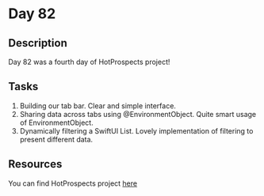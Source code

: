 # Day 82

## Description

Day 82 was a fourth day of HotProspects project!

## Tasks

1. Building our tab bar. Clear and simple interface.
2. Sharing data across tabs using @EnvironmentObject. Quite smart usage of EnvironmentObject.
3. Dynamically filtering a SwiftUI List. Lovely implementation of filtering to present different data.

## Resources

You can find HotProspects project [here](/Sources/HotProspects/)
